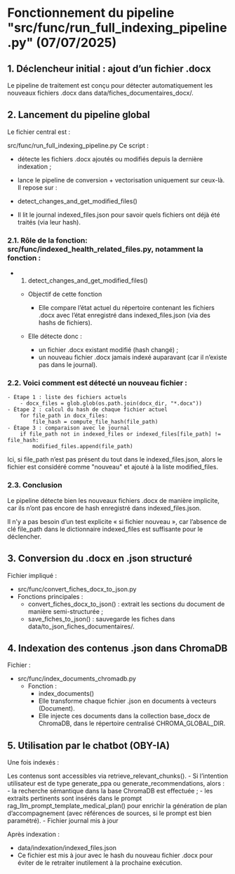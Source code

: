# Fonctionnement du pipeline "src/func/run_full_indexing_pipeline.py" (07/07/2025)

## 1. Déclencheur initial : ajout d’un fichier .docx

Le pipeline de traitement est conçu pour détecter automatiquement les nouveaux fichiers .docx dans data/fiches_documentaires_docx/.

## 2. Lancement du pipeline global

Le fichier central est :

src/func/run_full_indexing_pipeline.py
Ce script :
- détecte les fichiers .docx ajoutés ou modifiés depuis la dernière indexation ;
- lance le pipeline de conversion + vectorisation uniquement sur ceux-là.
Il repose sur :

- detect_changes_and_get_modified_files()
- Il lit le journal indexed_files.json pour savoir quels fichiers ont déjà été traités (via leur hash).

### 2.1. Rôle de la fonction: src/func/indexed_health_related_files.py, notamment la fonction :
- 1. detect_changes_and_get_modified_files()
    - Objectif de cette fonction

        - Elle compare l’état actuel du répertoire contenant les fichiers .docx avec l’état enregistré dans indexed_files.json (via des hashs de fichiers).
    - Elle détecte donc :

        - un fichier .docx existant modifié (hash changé) ;
        - un nouveau fichier .docx jamais indexé auparavant (car il n’existe pas dans le journal).


### 2.2. Voici comment est détecté un nouveau fichier :

    - Étape 1 : liste des fichiers actuels
        - docx_files = glob.glob(os.path.join(docx_dir, "*.docx"))
    - Étape 2 : calcul du hash de chaque fichier actuel
        for file_path in docx_files:
            file_hash = compute_file_hash(file_path)
    - Étape 3 : comparaison avec le journal
        if file_path not in indexed_files or indexed_files[file_path] != file_hash:
            modified_files.append(file_path)

Ici, si file_path n’est pas présent du tout dans le indexed_files.json, alors le fichier est considéré comme "nouveau" et ajouté à la liste modified_files.

### 2.3. Conclusion

Le pipeline détecte bien les nouveaux fichiers .docx de manière implicite, car ils n’ont pas encore de hash enregistré dans indexed_files.json.

Il n’y a pas besoin d’un test explicite « si fichier nouveau », car l’absence de clé file_path dans le dictionnaire indexed_files est suffisante pour le déclencher.

## 3. Conversion du .docx en .json structuré

Fichier impliqué :

- src/func/convert_fiches_docx_to_json.py
- Fonctions principales :
    - convert_fiches_docx_to_json() : extrait les sections du document de manière semi-structurée ;
    - save_fiches_to_json() : sauvegarde les fiches dans data/to_json_fiches_documentaires/.


## 4. Indexation des contenus .json dans ChromaDB

Fichier :

- src/func/index_documents_chromadb.py
  - Fonction :
    - index_documents()
    - Elle transforme chaque fichier .json en documents à vecteurs (Document).
    - Elle injecte ces documents dans la collection base_docx de ChromaDB, dans le répertoire centralisé CHROMA_GLOBAL_DIR.


## 5. Utilisation par le chatbot (OBY-IA)

Une fois indexés :

Les contenus sont accessibles via retrieve_relevant_chunks().
    - Si l’intention utilisateur est de type generate_ppa ou generate_recommendations, alors :
        - la recherche sémantique dans la base ChromaDB est effectuée ;
        - les extraits pertinents sont insérés dans le prompt rag_llm_prompt_template_medical_plan() pour enrichir la génération de plan d’accompagnement (avec références de sources, si le prompt est bien paramétré).
    - Fichier journal mis à jour

Après indexation :
- data/indexation/indexed_files.json
- Ce fichier est mis à jour avec le hash du nouveau fichier .docx pour éviter de le retraiter inutilement à la prochaine exécution.




